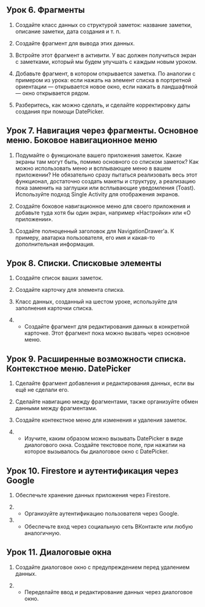<h2>Урок 6. Фрагменты</h2>

1. Создайте класс данных со структурой заметок: название заметки, описание заметки, дата создания и т. п.

2. Создайте фрагмент для вывода этих данных.

3. Встройте этот фрагмент в активити. У вас должен получиться экран с заметками, который мы будем улучшать с каждым новым уроком.

4. Добавьте фрагмент, в котором открывается заметка. По аналогии с примером из урока: если нажать на элемент списка в портретной ориентации — открывается новое окно, если нажать в ландшафтной — окно открывается рядом.

5. Разберитесь, как можно сделать, и сделайте корректировку даты создания при помощи DatePicker.

<h2>Урок 7. Навигация через фрагменты. Основное меню. Боковое навигационное меню</h2>

1. Подумайте о функционале вашего приложения заметок. Какие экраны там могут быть, помимо основного со списком заметок? Как можно использовать меню и всплывающее меню в вашем приложении? Не обязательно сразу пытаться реализовать весь этот функционал, достаточно создать макеты и структуру, а реализацию пока заменить на заглушки или всплывающие уведомления (Toast). Используйте подход Single Activity для отображения экранов.

2. Создайте боковое навигационное меню для своего приложения и добавьте туда хотя бы один экран, например «Настройки» или «О приложении».

3. Создайте полноценный заголовок для NavigationDrawer’а. К примеру, аватарка пользователя, его имя и какая-то дополнительная информация.

<h2>Урок 8. Списки. Списковые элементы</h2>

1. Создайте список ваших заметок.

2. Создайте карточку для элемента списка.

3. Класс данных, созданный на шестом уроке, используйте для заполнения карточки списка.

4. * Создайте фрагмент для редактирования данных в конкретной карточке. Этот фрагмент пока можно вызвать через основное меню.

<h2>Урок 9. Расширенные возможности списка. Контекстное меню. DatePicker</h2>

1. Сделайте фрагмент добавления и редактирования данных, если вы ещё не сделали его.

2. Сделайте навигацию между фрагментами, также организуйте обмен данными между фрагментами.

3. Создайте контекстное меню для изменения и удаления заметок.

4. * Изучите, каким образом можно вызывать DatePicker в виде диалогового окна. Создайте текстовое поле, при нажатии на которое вызывалось бы диалоговое окно с DatePicker.

<h2>Урок 10. Firestore и аутентификация через Google</h2>
  
1. Обеспечьте хранение данных приложения через Firestore.

2. * Организуйте аутентификацию пользователя через Google.

3. * Обеспечьте вход через социальную сеть ВКонтакте или любую аналогичную.

<h2>Урок 11. Диалоговые окна</h2>

1. Создайте диалоговое окно с предупреждением перед удалением данных.

2. * Переделайте ввод и редактирование данных через диалоговое окно.
